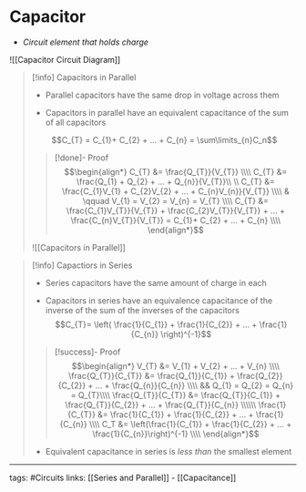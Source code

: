 # Capacitor
- *Circuit element that holds charge*

![[Capacitor Circuit Diagram]]

> [!info] Capacitors in Parallel
> - Parallel capacitors have the same drop in voltage across them
>
> - Capacitors in parallel have an equivalent capacitance of the sum of all capacitors
>
> $$C_{T} = C_{1}+ C_{2} + ... + C_{n} = \sum\limits_{n}C_n$$
> 
> > [!done]- Proof
> > $$\begin{align*}
C_{T} &= \frac{Q_{T}}{V_{T}} \\\\
C_{T} &= \frac{Q_{1} + Q_{2} + ... + Q_{n}}{V_{T}}\\ \\
C_{T} &= \frac{C_{1}V_{1} + C_{2}V_{2} + ... + C_{n}V_{n}}{V_{T}} \\\\
& \qquad V_{1} = V_{2} = V_{n} = V_{T} \\\\
C_{T} &= \frac{C_{1}V_{T}}{V_{T}} + \frac{C_{2}V_{T}}{V_{T}} + ... + \frac{C_{n}V_{T}}{V_{T}} = C_{1}+ C_{2} + ... + C_{n} \\\\
\end{align*}$$
> 
> 
>   ![[Capacitors in Parallel]]

> [!info] Capactiors in Series
> - Series capacitors have the same amount of charge in each
>
> - Capacitors in series have an equivalence capacitance of the inverse of the sum of the inverses of the capacitors
> $$C_{T}= \left( \frac{1}{C_{1}} + \frac{1}{C_{2}} + ... + \frac{1}{C_{n}}  \right)^{-1}$$
> 
> > [!success]- Proof
> > $$\begin{align*}
V_{T} &= V_{1} + V_{2} + ... + V_{n} \\\\
\frac{Q_{T}}{C_{T}} &= \frac{Q_{1}}{C_{1}} + \frac{Q_{2}}{C_{2}} + ... + \frac{Q_{n}}{C_{n}} \\\\
&& Q_{1} = Q_{2} = Q_{n} = Q_{T}\\\\
\frac{Q_{T}}{C_{T}} &= \frac{Q_{T}}{C_{1}} + \frac{Q_{T}}{C_{2}} + ... + \frac{Q_{T}}{C_{n}} \\\\\\
\frac{1}{C_{T}} &= \frac{1}{C_{1}} + \frac{1}{C_{2}} + ... + \frac{1}{C_{n}} \\\\
C_T &= \left(\frac{1}{C_{1}} + \frac{1}{C_{2}} + ... + \frac{1}{C_{n}}\right)^{-1} \\\\
\end{align*}$$
> 
> - Equivalent capacitance in series is *less than* the smallest element



---
tags: #Circuits 
links: [[Series and Parallel]] - [[Capacitance]]